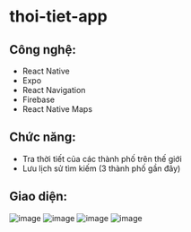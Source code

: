 # thoi-tiet-app

## Công nghệ:
- React Native
- Expo
- React Navigation
- Firebase
- React Native Maps

## Chức năng:
- Tra thời tiết của các thành phố trên thế giới
- Lưu lịch sử tìm kiếm (3 thành phố gần đây)

## Giao diện:
![image](https://user-images.githubusercontent.com/81181057/165590926-97be07cd-1308-4870-b425-d0bd7ee3bd79.png)
![image](https://user-images.githubusercontent.com/81181057/165590975-33718eb8-6d63-41be-8c0d-36f4bf591f5e.png)
![image](https://user-images.githubusercontent.com/81181057/165591006-aa8184d9-340a-4cc9-b172-0b48cdbf0635.png)
![image](https://user-images.githubusercontent.com/81181057/165591039-c2d1025b-3ca5-456f-962f-e173c272b363.png)


